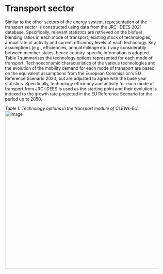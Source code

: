 # Transport sector
Similar to the other sectors of the energy system, representation of the transport sector is constructed using data from the JRC-IDEES 2021 database. Specifically, relevant statistics are retrieved on the biofuel blending ratios in each mode of transport, existing stock of technologies, annual rate of activity and current efficiency levels of each technology. Key assumptions (e.g., efficiencies, annual mileage etc.) vary considerably between member states, hence country-specific information is adopted. Table 1 summarises the technology options represented for each mode of transport. 
Technoeconomic characteristics of the various technologies and the evolution of the mobility demand for each mode of transport are based on the equivalent assumptions from the European Commission's EU Reference Scenario 2020, but are adjusted to agree with the base year statistics. Specifically, technology efficiency and activity for each mode of transport from JRC-IDEES is used as the starting point and their evolution is indexed to the growth rate projected in the EU Reference Scenario for the period up to 2050.

_Table 1. Technology options in the transport module of CLEWs-EU_.
<img width="833" height="522" alt="image" src="https://github.com/user-attachments/assets/64bc0276-22e8-49ec-a7ca-a23a841b0c3d" />
